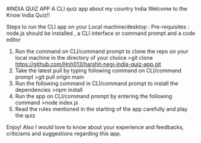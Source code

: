 #INDIA QUIZ APP
A CLI quiz app about my country India
  Welcome to the Know India Quiz!!
  
  Steps to run the CLI app on your Local machine/desktop : 
  Pre-requisites : node.js should be installed , a CLI interface or command prompt and a code editor

  1. Run the command on CLI/command prompt to clone the repo on your local machine in the directory of your choice 
    >git clone https://github.com/Hnh013/harshit-negi-india-quiz-app.git
  2. Take the latest pull by typing following command on CLI/command prompt 
    >git pull origin main
  3. Run the following command in CLI/command prompt to install the dependencies 
    >npm install
  4. Run the app on CLI/command prompt by entering the following command 
    >node index.js
  5. Read the rules mentioned in the starting of the app carefully and play the quiz

  Enjoy!
  Also I would love to know about your experience and feedbacks, criticisms and suggestions regarding this app.

